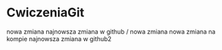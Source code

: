 # CwiczeniaGit
nowa zmiana
najnowsza zmiana w github / nowa zmiana
nowa zmiana na kompie
najnowsza zmiana w github2
